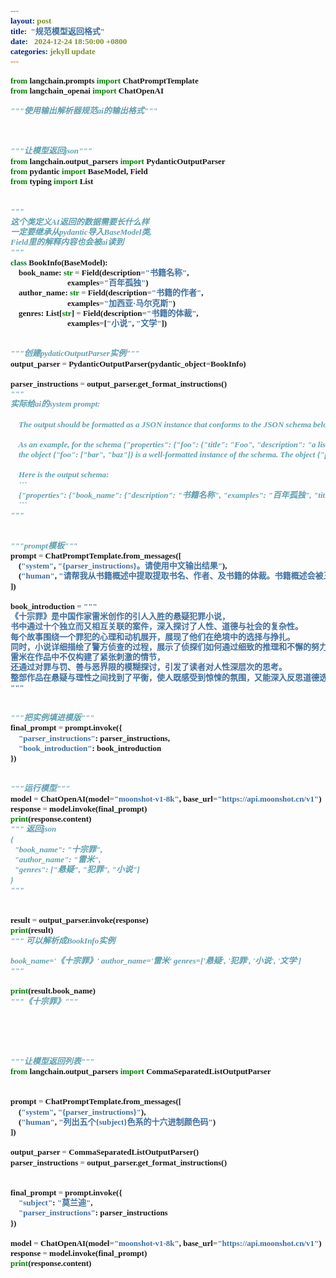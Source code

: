 ```yaml
---
layout: post
title:  "规范模型返回格式"
date:   2024-12-24 18:50:00 +0800
categories: jekyll update
---
```


<style>
    code {
        font-family: 'SF Mono', 'Menlo', 'Consolas';
        font-size: small;
        font-weight: bold;
    }
</style>

```python
from langchain.prompts import ChatPromptTemplate
from langchain_openai import ChatOpenAI

"""使用输出解析器规范ai的输出格式"""



"""让模型返回json"""
from langchain.output_parsers import PydanticOutputParser
from pydantic import BaseModel, Field
from typing import List


"""
这个类定义AI返回的数据需要长什么样
一定要继承从pydantic导入BaseModel类, 
Field里的解释内容也会被ai读到
"""
class BookInfo(BaseModel):
    book_name: str = Field(description="书籍名称",
                            examples="百年孤独")
    author_name: str = Field(description="书籍的作者",
                            examples="加西亚·马尔克斯")
    genres: List[str] = Field(description="书籍的体裁",
                            examples=["小说", "文学"])


"""创建pydaticOutputParser实例"""
output_parser = PydanticOutputParser(pydantic_object=BookInfo)

parser_instructions = output_parser.get_format_instructions()
"""
实际给ai的system prompt:

    The output should be formatted as a JSON instance that conforms to the JSON schema below.

    As an example, for the schema {"properties": {"foo": {"title": "Foo", "description": "a list of strings", "type": "array", "items": {"type": "string"}}}, "required": ["foo"]}
    the object {"foo": ["bar", "baz"]} is a well-formatted instance of the schema. The object {"properties": {"foo": ["bar", "baz"]}} is not well-formatted.

    Here is the output schema:
    ```
    {"properties": {"book_name": {"description": "书籍名称", "examples": "百年孤独", "title": "Book Name", "type": "string"}, "author_name": {"description": "书籍的作者", "examples": "加西亚·马尔克斯", "title": "Author Name", "type": "string"}, "genres": {"description": "书籍的体裁", "examples": ["小说", "文学"], "items": {"type": "string"}, "title": "Genres", "type": "array"}}, "required": ["book_name", "author_name", "genres"]}
    ```
"""


"""prompt模板"""
prompt = ChatPromptTemplate.from_messages([
    ("system", "{parser_instructions}。请使用中文输出结果"),
    ("human", "请帮我从书籍概述中提取提取书名、作者、及书籍的体裁。书籍概述会被三个#包围。\n###{book_introduction}###")
])

book_introduction = """
《十宗罪》是中国作家雷米创作的引人入胜的悬疑犯罪小说，
书中通过十个独立而又相互关联的案件，深入探讨了人性、道德与社会的复杂性。
每个故事围绕一个罪犯的心理和动机展开，展现了他们在绝境中的选择与挣扎。
同时，小说详细描绘了警方侦查的过程，展示了侦探们如何通过细致的推理和不懈的努力揭开真相。
雷米在作品中不仅构建了紧张刺激的情节，
还通过对罪与罚、善与恶界限的模糊探讨，引发了读者对人性深层次的思考。
整部作品在悬疑与理性之间找到了平衡，使人既感受到惊悚的氛围，又能深入反思道德选择的复杂性。
"""


"""把实例填进模版"""
final_prompt = prompt.invoke({
    "parser_instructions": parser_instructions,
    "book_introduction": book_introduction
})


"""运行模型"""
model = ChatOpenAI(model="moonshot-v1-8k", base_url="https://api.moonshot.cn/v1")
response = model.invoke(final_prompt)
print(response.content)
""" 返回json
{
  "book_name": "十宗罪",
  "author_name": "雷米",
  "genres": ["悬疑", "犯罪", "小说"]
}
"""


result = output_parser.invoke(response)
print(result)
""" 可以解析成BookInfo实例

book_name='《十宗罪》' author_name='雷米' genres=['悬疑', '犯罪', '小说', '文学']
"""

print(result.book_name)
"""《十宗罪》"""





"""让模型返回列表"""
from langchain.output_parsers import CommaSeparatedListOutputParser


prompt = ChatPromptTemplate.from_messages([
    ("system", "{parser_instructions}"),
    ("human", "列出五个{subject}色系的十六进制颜色码")
])

output_parser = CommaSeparatedListOutputParser()
parser_instructions = output_parser.get_format_instructions()


final_prompt = prompt.invoke({
    "subject": "莫兰迪",
    "parser_instructions": parser_instructions
})

model = ChatOpenAI(model="moonshot-v1-8k", base_url="https://api.moonshot.cn/v1")
response = model.invoke(final_prompt)
print(response.content)


```